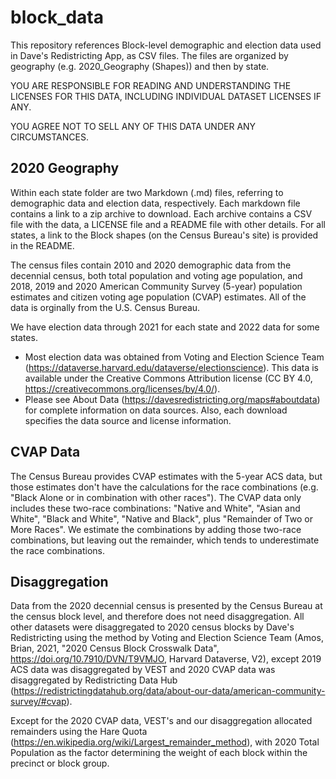 # block_data
This repository references Block-level demographic and election data used in Dave's Redistricting App, as CSV files.
The files are organized by geography (e.g. 2020_Geography (Shapes)) and then by state.

YOU ARE RESPONSIBLE FOR READING AND UNDERSTANDING THE LICENSES FOR THIS DATA, INCLUDING INDIVIDUAL DATASET LICENSES IF ANY.

YOU AGREE NOT TO SELL ANY OF THIS DATA UNDER ANY CIRCUMSTANCES.

## 2020 Geography
Within each state folder are two Markdown (.md) files, referring to demographic data and election data, respectively. Each markdown file contains a link to a zip archive to download. Each archive contains a CSV file with the data, a LICENSE file and a README file with other details. For all states, a link to the Block shapes (on the Census Bureau's site) is provided in the README.

The census files contain 2010 and 2020 demographic data from the decennial census, both total population and voting age population, and 2018, 2019 and 2020 American Community Survey (5-year) population estimates and citizen voting age population (CVAP) estimates. All of the data is orginally from the U.S. Census Bureau.

We have election data through 2021 for each state and 2022 data for some states.
* Most election data was obtained from Voting and Election Science Team (https://dataverse.harvard.edu/dataverse/electionscience). This data is available under the Creative Commons Attribution license (CC BY 4.0, https://creativecommons.org/licenses/by/4.0/).
* Please see About Data (https://davesredistricting.org/maps#aboutdata) for complete information on data sources. Also, each download specifies the data source and license information.

## CVAP Data
The Census Bureau provides CVAP estimates with the 5-year ACS data, but those estimates don't have the calculations for the race combinations (e.g. "Black Alone or in combination with other races"). The CVAP data only includes these two-race combinations: "Native and White", "Asian and White", "Black and White", "Native and Black", plus "Remainder of Two or More Races". We estimate the combinations by adding those two-race combinations, but leaving out the remainder, which tends to underestimate the race combinations.

## Disaggregation
Data from the 2020 decennial census is presented by the Census Bureau at the census block level, and therefore does not need disaggregation.
All other datasets were disaggregated to 2020 census blocks by Dave's Redistricting using the method by Voting and Election Science Team (Amos, Brian, 2021, "2020 Census Block Crosswalk Data", https://doi.org/10.7910/DVN/T9VMJO, Harvard Dataverse, V2), except 2019 ACS data was disaggregated by VEST and 2020 CVAP data was disaggregated by Redistricting Data Hub (https://redistrictingdatahub.org/data/about-our-data/american-community-survey/#cvap).

Except for the 2020 CVAP data, VEST's and our disaggregation allocated remainders using the Hare Quota (https://en.wikipedia.org/wiki/Largest_remainder_method), with 2020 Total Population as the factor determining the weight of each block within the precinct or block group.

